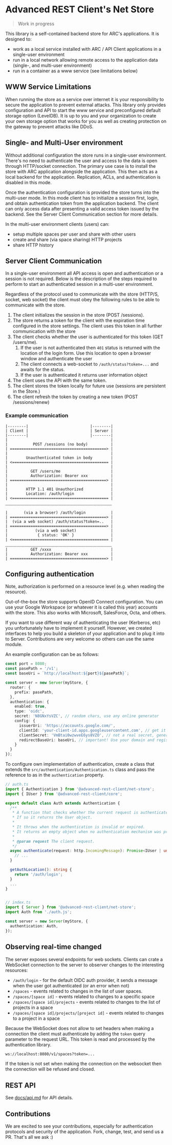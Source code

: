 # Advanced REST Client's Net Store

> Work in progress

This library is a self-contained backend store for ARC's applications. It is designed to:

- work as a local service installed with ARC / API Client applications in a single-user environment
- run in a local network allowing remote access to the application data (single-, and multi-user environment)
- run in a container as a www service (see limitations below)

## WWW Service Limitations

When running the store as a service over internet it is your responsibility to secure the application to prevent external attacks. This library only provides configuration and API to start the www service and preconfigured default storage option (LevelDB). It is up to you and your organization to create your own storage option that works for you as well as creating protection on the gateway to prevent attacks like DDoS.

## Single- and Multi-User environment

Without additional configuration the store runs in a single-user environment. There's no need to authenticate the user and access to the data is open through HTTP/socket connection. The primary use case is to install the store with ARC application alongside the application. This then acts as a local backend for the application. Replication, ACLs, and authentication is disabled in this mode.

Once the authentication configuration is provided the store turns into the multi-user mode. In this mode client has to initialize a session first, login, and obtain authentication token from the application backend. The client can only access data after presenting a valid access token issued by the backend. See the Server Client Communication section for more details.

In the multi-user environment clients (users) can:

- setup multiple spaces per user and share with other users
- create and share (via space sharing) HTTP projects
- share HTTP history

## Server Client Communication

In a single-user environment all API access is open and authentication or a session is not required. Below is the description of the steps required to perform to start an authenticated session in a multi-user environment.

Regardless of the protocol used to communicate with the store (HTTP/S, socket, web socket) the client must obey the following rules to be able to communicate with the store.

1. The client initializes the session in the store (POST /sessions).
1. The store returns a token for the client with the expiration time configured in the store settings. The client uses this token in all further communication with the store
1. The client checks whether the user is authenticated for this token (GET /users/me).
    1. If the user is not authenticated then `401` status is returned with the location of the login form. Use this location to open a browser window and authenticate the user
    1. The client connects a web-socket to `/auth/status?token=...` and awaits for the status.
    1. If the user is authenticated it returns user information object
1. The client uses the API with the same token.
1. The client stores the token locally for future use (sessions are persistent in the Store.)
1. The client refresh the token by creating a new token (POST /sessions/renew)

### Example communication

```plain
|--------|                           |--------|
| Client |                           | Server |
|--------|                           |--------|
|                                             |
|           POST /sessions (no body)          |
| ==========================================> |
|                                             |
|        Unauthenticated token in body        |
| <========================================== |
|                                             |
|          GET /users/me                      |
|          Authorization: Bearer xxx          |
| ==========================================> |
|                                             |
|        HTTP 1.1 401 Unauthorized            |
|        Location: /auth/login                |
| <========================================== |
﹏﹏﹏﹏﹏﹏﹏﹏﹏﹏﹏﹏﹏﹏﹏﹏﹏﹏﹏﹏﹏﹏﹏﹏﹏﹏﹏﹏

|       (via a browser) /auth/login           |
| ==========================================> |
|  (via a web socket) /auth/status?token=..   |
| ==========================================> |
|            (via a web socket)               |
|             { status: 'OK' }                |
| <========================================== |
﹏﹏﹏﹏﹏﹏﹏﹏﹏﹏﹏﹏﹏﹏﹏﹏﹏﹏﹏﹏﹏﹏﹏﹏﹏﹏﹏﹏
|          GET /xxxx                          |
|          Authorization: Bearer xxx          |
| ==========================================> |
```

## Configuring authentication

Note, authorization is performed on a resource level (e.g. when reading the resource).

Out-of-the-box the store supports OpenID Connect configuration. You can use your Google Workspace (or whatever it is called this year) accounts with the store. This also works with Microsoft, SalesForce, Octa, and others.

If you want to use different way of authenticating the user (Kerberos, etc) you unfortunately have to implement it yourself. However, we created interfaces to help you build a skeleton of your application and to plug it into to Server. Contributions are very welcome so others can use the same module.

An example configuration can be as follows:

```typescript
const port = 8080;
const pasePath = '/v1';
const baseUri = `http://localhost:${port}${pasePath}`;

const server = new Server(myStore, {
  router: {
    prefix: pasePath,
  },
  authentication: {
    enabled: true,
    type: 'oidc',
    secret: 'N8GNxYsVZC', // random chars, use any online generator
    config: {
      issuerUri: 'https://accounts.google.com/',
      clientId: 'your-client-id.apps.googleusercontent.com', // get it from the Google Cloud Console
      clientSecret: 'VmBtai0wzwveE6ys8VZO', // not a real secret, generated random chars.
      redirectBaseUri: baseUri, // important! Use your domain and register it with Google Cloud Console as the redirect URL as baseUri + '/auth/callback'
    }
  }
});
```

To configure own implementation of authentication, create a class that extends the `src/authentication/Authentication.ts` class and pass the reference to as in the `authentication` property.

```typescript
// auth.ts
import { Authentication } from '@advanced-rest-client/net-store';
import { IUser } from '@advanced-rest-client/core';

export default class Auth extends Authentication {
  /**
   * A function that checks whether the current request is authenticated.
   * If so it returns the User object.
   * 
   * It throws when the authentication is invalid or expired.
   * It returns an empty object when no authentication mechanism was provided.
   * 
   * @param request The client request.
   */
  async authenticate(request: http.IncomingMessage): Promise<IUser | undefined> {
    // ...
  }

  getAuthLocation(): string {
    return '/auth/login';
  }
  ...
}


// index.ts
import { Server } from '@advanced-rest-client/net-store';
import Auth from './auth.js';

const server = new Server(myStore, {
  authentication: Auth,
});
```

## Observing real-time changed

The server exposes several endpoints for web sockets. Clients can crate a WebSocket connection to the server to observer changes to the interesting resources:

- `/auth/login` - for the default OIDC auth provider, it sends a message when the user got authenticated (or an error when not)
- `/spaces` - events related to changes in the list of user spaces.
- `/spaces/[space id]` - events related to changes to a specific space
- `/spaces/[space id]/projects` - events related to changes to the list of projects in a space
- `/spaces/[space id]/projects/[project id]` - events related to changes to a project in a space

Because the WebSocket does not allow to set headers when making a connection the client must authenticate by adding the `token` query parameter to the request URL. This token is read and processed by the authentication library.

```sh
ws://localhost:8080/v1/spaces?token=...
```

If the token is not set when making the connection on the websocket then the connection will be refused and closed.

## REST API

See [docs/api.md](docs/api.md) for API details.

## Contributions

We are excited to see your contributions, especially for authentication protocols and security of the application. Fork, change, test, and send us a PR. That's all we ask :)
